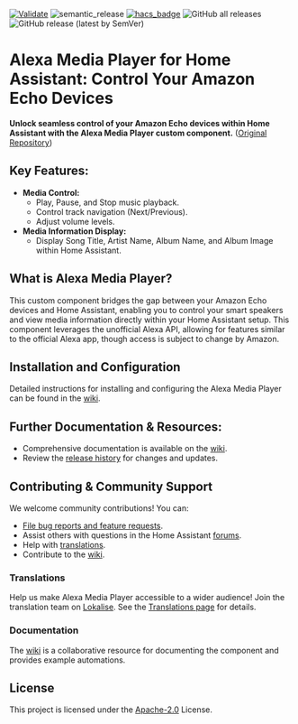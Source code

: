 [![Validate](https://github.com/alandtse/alexa_media_player/actions/workflows/validate.yaml/badge.svg)](https://github.com/alandtse/alexa_media_player/actions/workflows/validate.yaml)
![semantic_release](https://github.com/alandtse/alexa_media_player/workflows/semantic_release/badge.svg)
[![hacs_badge](https://img.shields.io/badge/HACS-Default-orange.svg)](https://github.com/hacs/integration)
![GitHub all releases](https://img.shields.io/github/downloads/alandtse/alexa_media_player/total)
![GitHub release (latest by SemVer)](https://img.shields.io/github/downloads/alandtse/alexa_media_player/latest/total)

# Alexa Media Player for Home Assistant: Control Your Amazon Echo Devices

**Unlock seamless control of your Amazon Echo devices within Home Assistant with the Alexa Media Player custom component.** ([Original Repository](https://github.com/alandtse/alexa_media_player))

## Key Features:

*   **Media Control:**
    *   Play, Pause, and Stop music playback.
    *   Control track navigation (Next/Previous).
    *   Adjust volume levels.
*   **Media Information Display:**
    *   Display Song Title, Artist Name, Album Name, and Album Image within Home Assistant.

## What is Alexa Media Player?

This custom component bridges the gap between your Amazon Echo devices and Home Assistant, enabling you to control your smart speakers and view media information directly within your Home Assistant setup. This component leverages the unofficial Alexa API, allowing for features similar to the official Alexa app, though access is subject to change by Amazon.

## Installation and Configuration

Detailed instructions for installing and configuring the Alexa Media Player can be found in the [wiki](https://github.com/alandtse/alexa_media_player/wiki/Configuration).

## Further Documentation & Resources:

*   Comprehensive documentation is available on the [wiki](https://github.com/alandtse/alexa_media_player/wiki).
*   Review the [release history](https://github.com/alandtse/alexa_media_player/releases) for changes and updates.

## Contributing & Community Support

We welcome community contributions!  You can:

*   [File bug reports and feature requests](https://github.com/alandtse/alexa_media_player/issues).
*   Assist others with questions in the Home Assistant [forums](https://community.home-assistant.io/t/echo-devices-alexa-as-media-player-testers-needed/58639).
*   Help with [translations](https://github.com/alandtse/alexa_media_player/wiki/Translations).
*   Contribute to the [wiki](https://github.com/alandtse/alexa_media_player/wiki).

### Translations

Help us make Alexa Media Player accessible to a wider audience!  Join the translation team on [Lokalise](https://app.lokalise.com/project/465185555eee18dd537ca6.39714580/).  See the [Translations page](https://github.com/alandtse/alexa_media_player/wiki/Translations) for details.

### Documentation

The [wiki](https://github.com/alandtse/alexa_media_player/wiki) is a collaborative resource for documenting the component and provides example automations.

## License

This project is licensed under the [Apache-2.0](LICENSE) License.